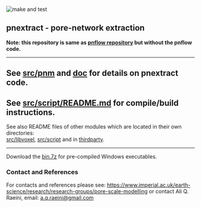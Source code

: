 ![make and test](https://github.com/aliraeini/pnextract/workflows/make%20and%20test/badge.svg)

##  pnextract - pore-network extraction

**Note: this repository is same as [pnflow repository](https://github.com/aliraeini/pnflow) but without the pnflow code.**

 ----------------------------------------------------------------
 
## See [src/pnm](src/pnm) and [doc](doc) for details on pnextract code.

## See [src/script/README.md](src/script/README.md) for compile/build instructions.

See also README files of other modules which are located in their own directories:    
[src/libvoxel](src/libvoxel), [src/script](src/script) and in [thirdparty](thirdparty).


 ----------------------------------------------------------------

Download the [bin.7z](bin.7z) for pre-compiled Windows executables. 

### Contact and References ###

For contacts and references please see: 
https://www.imperial.ac.uk/earth-science/research/research-groups/pore-scale-modelling
or contact Ali Q. Raeini, email: a.q.raeini@gmail.com


